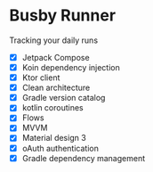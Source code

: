 # Busby Runner
Tracking your daily runs

- [x] Jetpack Compose
- [x] Koin dependency injection
- [x] Ktor client
- [x] Clean architecture
- [x] Gradle version catalog
- [x] kotlin coroutines
- [x] Flows
- [x] MVVM
- [x] Material design 3
- [x] oAuth authentication
- [x] Gradle dependency management
